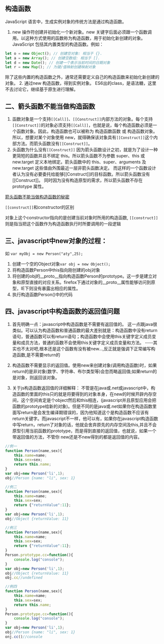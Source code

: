 ## 构造函数

JavaScript 语言中，生成实例对象的传统方法是通过构造函数。
1. new 操作符创建并初始化一个新对象。new 关键字后面必须跟一个函数调用。以这种方式使用的函数称为构造函数，用于初始化新创建的对象。JavaScript 包括其内置类型的构造函数。例如：
```javascript
let o = new Object(); // 创建空对象: 相当于 {}.
let a = new Array(); // 创建空数组: 相当于 [].
let d = new Date(); // 创建一个表示当前时间的日期对象
let r = new Map(); // 为键/值映射创建映射对象

```

除了这些内置的构造函数之外，通常还需要定义自己的构造函数来初始化新创建的对象。
2. 通过new 构造函数，得到实例对象。 ES6出的class，是语法糖，这里不去讨论它，继续基于原生进行理解。
##  二、箭头函数不能当做构造函数
1. 函数对象是一个支持`[[Call]]`、`[[Construct]]`内部方法的对象。每个支持`[[Construct]]`的对象必须支持`[[Call]]`，也就是说，每个构造函数必须是一个函数对象。因此，构造函数也可以被称为 构造函数函数 或 构造函数对象。
所以，想要对某个对象使用 new，就得确保该对象具有`[[Construct]]`这个内部方法。而箭头函数没有`[[Construct]]`。
2. 头函数为什么没有`[[Construct]]`
因为箭头函数设计之初，就是为了设计一种更简短的函数并且不绑定 this。所以箭头函数不为参数 super、this 或 new.target 定义本地绑定。箭头函数中的 this、super、arguments 及 new.target 这些值由外围最近一层非箭头函数决定。
而这样的一个函数设计者认为没有必要委托给能够[[Construct]]的目标函数。所以箭头函数没有 [[Construct]]。
同时因为没有构造原型的需求，所以箭头函数不存在 prototype 属性。
 

[箭头函数不能当做构造函数的秘密](https://juejin.cn/post/7050492355056664612)
 
 `[[construct]]`和constructor的区别

对象上这个constructor指向的是创建当前对象时所用的构造函数, `[[construct]]`则是指当把这个函数作为构造函数执行时所要调用的一段逻辑



## 三、javascript中new对象的过程：
 如 `var myObj = new Person("aty",25);`
 1. 创建一个空的Object对象`var obj = new Object();`
 2. 将构造函数Person中this指向刚创建的obj对象
 3. 将创建的obj的__proto__指向构造函数Person的prototype。这一步是建立对象和原型直接的对应关系。firefox下通过对象的__proto__属性能够访问到原型，IE下则没有暴露出相应的属性。
4. 执行构造函数Person()中的代码


## 四、javascript中构造函数的返回值问题
  
1. 首先明确一点：javascript中构造函数是不需要有返回值的。
  这一点跟java很类似。可以认为构造函数和普通函数的最大差别就是：构造函数中没有return语句，普通函数可以有return语句；构造函数中会使用this关键字定义成员变量和成员方法，普通的函数不会使用this关键字定义成员变量和方法。
  ----其实也不太对吧,根本还是这个函数有没有被new...,反正就是强调下正常编写构造函数,是不需要return的
2. 构造函数不需要显示的返回值。使用new来创建对象(调用构造函数)时，如果return的是非对象(数字、字符串、布尔类型等)会忽而略返回值;如果return的是对象，则返回该对象。

3. 关于js构造函数返回值的详细解释：
  不管是在java或.net或javascript中，构造函数的里面的this只的就是将要得到的对象本身，在new的时候开辟内存空间，这个空间肯定是个object然后和this相连，(javascript并且原型应用会把函数的prototype给新的对象)。但是不同的是java或.net如果你在构造函数里面写return是会发生编译期错误的，因为他知道这个是构造函数不应该有return关键字。而javascript不一样，他可以有，如果你在javascript构造函数中写return，return了对象的话，他就会舍弃原先的内存空间及this,并且不会原型引用当前函数的prototype，而是得到直接的返回值，也就说，如果一个带返回值的方法，不管你 new还是不new得到的都是返回值的内容。

```javascript
//例一
function Person(name,sex){
    this.name=name;
    this.sex=sex;
    return this.name;
}
var obj=new Person('li',1);
obj//Person {name: "li", sex: 1}

//例二
function Person(name,sex){
    this.name=name;
    this.sex=sex;
    return {"returnValue":11};
}
var obj=new Person('li',1);
obj//Object {returnValue: 11}

//例三
function Person(name,sex){
    this.name=name;
    this.sex=sex;
    return {"returnValue":11};
}
Person.prototype.cc=function(){
    console.log("console");
}
var obj=new Person('li',1);
obj//Object {returnValue: 11}
obj.cc//undefined

//例四
function Person(name,sex){
    this.name=name;
    this.sex=sex;
    return this.name;
}
Person.prototype.cc=function(){
    console.log("console");
}
var obj=new Person('li',1);
obj//Person {name: "li", sex: 1}
onj.cc()//console

```